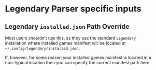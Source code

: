# Legendary Parser specific inputs

## Legendary `installed.json` Path Override

Most users shouldn't use this, as they use the standard `Legendary` installation where installed games manifest will be located at `~/.config/legendary/installed.json`.

If, however, for some reason your installed games manifest is located in a non-typical location then you can specify the correct manifest path here.

